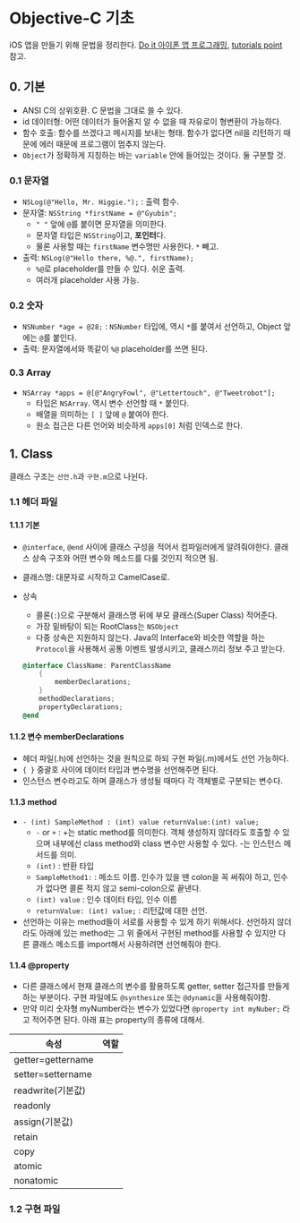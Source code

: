 # Objective-C 기초

iOS 앱을 만들기 위해 문법을 정리한다. [Do it 아이폰 앱 프로그래밍](http://www.easyspub.co.kr/20_Menu/BookView/A001/96), [tutorials point](http://www.tutorialspoint.com/objective_c/) 참고.

## 0. 기본

- ANSI C의 상위호환. C 문법을 그대로 쓸 수 있다.
- id 데이터형: 어떤 데이터가 들어올지 알 수 없을 때 자유로이 형변환이 가능하다.
- 함수 호출: 함수를 쓰겠다고 메시지를 보내는 형태. 함수가 없다면 nil을 리턴하기 때문에 에러 때문에 프로그램이 멈추지 않는다.
- `Object`가 정확하게 지칭하는 바는 `variable` 안에 들어있는 것이다. 둘 구분할 것.

### 0.1 문자열

- `NSLog(@"Hello, Mr. Higgie.");` : 출력 함수.
- 문자열: `NSString *firstName = @"Gyubin";`
    + `" "` 앞에 `@`를 붙이면 문자열을 의미한다.
    + 문자열 타입은 `NSString`이고, **포인터**다.
    + 물론 사용할 때는 `firstName` 변수명만 사용한다. `*` 빼고.
- 출력: `NSLog(@"Hello there, %@.", firstName);`
    + `%@`로 placeholder를 만들 수 있다. 쉬운 출력.
    + 여러개 placeholder 사용 가능.

### 0.2 숫자

- `NSNumber *age = @28;` : `NSNumber` 타입에, 역시 `*`를 붙여서 선언하고, Object 앞에는 `@`를 붙인다.
- 출력: 문자열에서와 똑같이 `%@` placeholder를 쓰면 된다.

### 0.3 Array

- `NSArray *apps = @[@"AngryFowl", @"Lettertouch", @"Tweetrobot"];`
    + 타입은 `NSArray`. 역시 변수 선언할 때 `*` 붙인다.
    + 배열을 의미하는 `[ ]` 앞에 `@` 붙여야 한다.
    + 원소 접근은 다른 언어와 비슷하게 `apps[0]` 처럼 인덱스로 한다.

## 1. Class

클래스 구조는 `선언.h`과 `구현.m`으로 나뉜다.

### 1.1 헤더 파일

#### 1.1.1 기본

- `@interface`, `@end` 사이에 클래스 구성을 적어서 컴파일러에게 알려줘야한다. 클래스 상속 구조와 어떤 변수와 메소드를 다룰 것인지 적으면 됨.
- 클래스명: 대문자로 시작하고 CamelCase로.
- 상속
    + 콜론(`:`)으로 구분해서 클래스명 뒤에 부모 클래스(Super Class) 적어준다.
    + 가장 밑바탕이 되는 RootClass는 `NSObject`
    + 다중 상속은 지원하지 않는다. Java의 Interface와 비슷한 역할을 하는 `Protocol`을 사용해서 공통 이벤트 발생시키고, 클래스끼리 정보 주고 받는다.
    
    ```objective-c
    @interface ClassName: ParentClassName
        {
            memberDeclarations;
        }
        methodDeclarations;
        propertyDeclarations;
    @end
    ```

#### 1.1.2 변수 memberDeclarations

- 헤더 파일(.h)에 선언하는 것을 원칙으로 하되 구현 파일(.m)에서도 선언 가능하다.
- `{ }` 중괄호 사이에 데이터 타입과 변수명을 선언해주면 된다.
- 인스턴스 변수라고도 하며 클래스가 생성될 때마다 각 객체별로 구분되는 변수다.

#### 1.1.3 method

- `- (int) SampleMethod : (int) value returnValue:(int) value;`
    + `-` or `+` : +는 static method를 의미한다. 객체 생성하지 않더라도 호출할 수 있으며 내부에선 class method와 class 변수만 사용할 수 있다. -는 인스턴스 메서드를 의미.
    + `(int)` : 반환 타입
    + `SampleMethod1:` : 메소드 이름. 인수가 있을 땐 colon을 꼭 써줘야 하고, 인수가 없다면 콜론 적지 않고 semi-colon으로 끝낸다.
    + `(int) value` : 인수 데이터 타입, 인수 이름
    + `returnValue: (int) value;` : 리턴값에 대한 선언.
- 선언하는 이유는 method들이 서로를 사용할 수 있게 하기 위해서다. 선언하지 않더라도 아래에 있는 method는 그 위 줄에서 구현된 method를 사용할 수 있지만 다른 클래스 메소드를 import해서 사용하려면 선언해줘야 한다.

#### 1.1.4 @property

- 다른 클래스에서 현재 클래스의 변수를 활용하도록 getter, setter 접근자를 만들게하는 부분이다. 구현 파일에도 `@synthesize` 또는 `@dynamic`을 사용해줘야함.
- 만약 미리 숫자형 myNumber라는 변수가 있었다면 `@property int myNuber;` 라고 적어주면 된다. 아래 표는 property의 종류에 대해서.

|        속성       | 역할 |
|-------------------|------|
| getter=gettername |      |
| setter=settername |      |
| readwrite(기본값) |      |
| readonly          |      |
| assign(기본값)    |      |
| retain            |      |
| copy              |      |
| atomic            |      |
| nonatomic         |      |

### 1.2 구현 파일

